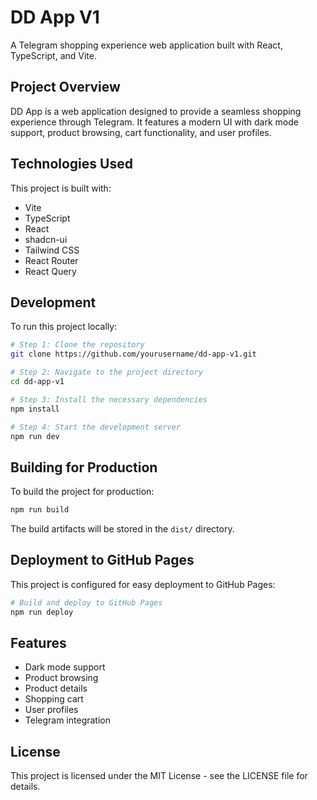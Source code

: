 # DD App V1

A Telegram shopping experience web application built with React, TypeScript, and Vite.

## Project Overview

DD App is a web application designed to provide a seamless shopping experience through Telegram. It features a modern UI with dark mode support, product browsing, cart functionality, and user profiles.

## Technologies Used

This project is built with:

- Vite
- TypeScript
- React
- shadcn-ui
- Tailwind CSS
- React Router
- React Query

## Development

To run this project locally:

```sh
# Step 1: Clone the repository
git clone https://github.com/yourusername/dd-app-v1.git

# Step 2: Navigate to the project directory
cd dd-app-v1

# Step 3: Install the necessary dependencies
npm install

# Step 4: Start the development server
npm run dev
```

## Building for Production

To build the project for production:

```sh
npm run build
```

The build artifacts will be stored in the `dist/` directory.

## Deployment to GitHub Pages

This project is configured for easy deployment to GitHub Pages:

```sh
# Build and deploy to GitHub Pages
npm run deploy
```

## Features

- Dark mode support
- Product browsing
- Product details
- Shopping cart
- User profiles
- Telegram integration

## License

This project is licensed under the MIT License - see the LICENSE file for details.
